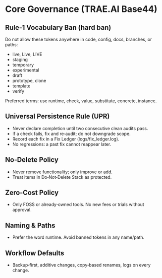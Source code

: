 # Core Governance (TRAE.AI Base44)

## Rule‑1 Vocabulary Ban (hard ban)

Do not allow these tokens anywhere in code, config, docs, branches, or paths:

- live, Live, LIVE
- staging
- temporary
- experimental
- draft
- prototype, clone
- template
- verify

Preferred terms: use runtime, check, value, substitute, concrete, instance.

## Universal Persistence Rule (UPR)

- Never declare completion until two consecutive clean audits pass.
- If a check fails, fix and re‑audit; do not downgrade scope.
- Record each fix in a Fix Ledger (logs/fix_ledger.log).
- No regressions: a past fix cannot reappear later.

## No‑Delete Policy

- Never remove functionality; only improve or add.
- Treat items in Do‑Not‑Delete Stack as protected.

## Zero‑Cost Policy

- Only FOSS or already‑owned tools. No new fees or trials without approval.

## Naming & Paths

- Prefer the word runtime. Avoid banned tokens in any name/path.

## Workflow Defaults

- Backup‑first, additive changes, copy‑based renames, logs on every change.